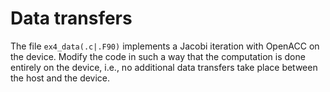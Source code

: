 # Data transfers

The file `ex4_data(.c|.F90)` implements a Jacobi iteration with OpenACC on the device. Modify the code in such a way that the computation is done entirely on the device, i.e., no additional data transfers take place between the host and the device.
